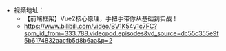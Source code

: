 * 视频地址：
    * 【前端框架】Vue2核心原理，手把手带你从基础到实战！
    * https://www.bilibili.com/video/BV1K54y1c7FC?spm_id_from=333.788.videopod.episodes&vd_source=dc55c355e9f5b6174832aacfb5d8b6aa&p=2